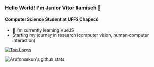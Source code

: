 ### Hello World! I'm Junior Vitor Ramisch 👋

#### Computer Science Student at UFFS Chapecó

- 🌱 I’m currently learning VueJS
- Starting my journey in research (computer vision, human-computer interaction)

[![Top Langs](https://github-readme-stats.vercel.app/api/top-langs/?username=arufonsekun&layout=compact)](https://github.com/anuraghazra/github-readme-stats)

![Arufonsekun's github stats](https://github-readme-stats.vercel.app/api?username=arufonsekun)
<!--
**arufonsekun/arufonsekun** is a ✨ _special_ ✨ repository because its `README.md` (this file) appears on your GitHub profile.

Here are some ideas to get you started:

- 🔭 I’m currently working on ...

- 👯 I’m looking to collaborate on ...
- 🤔 I’m looking for help with ...
- 💬 Ask me about ...
- 📫 How to reach me: ...
- 😄 Pronouns: ...
- ⚡ Fun fact: ...
-->
